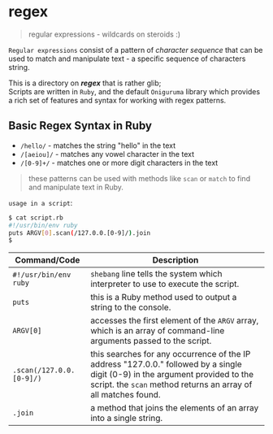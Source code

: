 # regex
> regular expressions - wildcards on steroids :)

`Regular expressions` consist of a pattern of *character sequence* that can be used to match and manipulate text - a specific sequence of characters string. 

This is a directory on ***regex*** that is rather glib;    
Scripts are written in `Ruby`, and the default `Oniguruma` library which provides a rich set of features and syntax for working with regex patterns.

## Basic Regex Syntax in Ruby

- `/hello/` - matches the string "hello" in the text
- `/[aeiou]/` - matches any vowel character in the text
- `/[0-9]+/` - matches one or more digit characters in the text
> these patterns can be used with methods like `scan` or `match` to find and manipulate text in Ruby.

`usage in a script`: 
```bash
$ cat script.rb
#!/usr/bin/env ruby
puts ARGV[0].scan(/127.0.0.[0-9]/).join
$
```

| Command/Code | Description |
|--------------|-------------|
| `#!/usr/bin/env ruby` | `shebang` line tells the system which interpreter to use to execute the script. |
| `puts` | this is a Ruby method used to output a string to the console. |
| `ARGV[0]` | accesses the first element of the `ARGV` array, which is an array of command-line arguments passed to the script. |
| `.scan(/127.0.0.[0-9]/)` | this searches for any occurrence of the IP address "127.0.0." followed by a single digit (0-9) in the argument provided to the script. the `scan` method returns an array of all matches found. |
| `.join` | a method that joins the elements of an array into a single string. |
